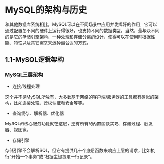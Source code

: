 # MySQL的架构与历史

和其他数据库系统相比，MySQL可以在不同场景中应用并发挥好的作用，它可以通过配置在不同的硬件上运行得很好，也支持不同的数据类型。当然，最与众不同的是它的存储引擎架构，一种处理和存储分离的设计，使得可以在使用时根据性能、特性以及其它需求来选择最合适的方式。

## 1.1-MySQL逻辑架构

### MySQL三层架构

* 连接/线程处理

这个并不是MySQL所独有，大多数基于网络的客户端/服务器的工具都有类似的架构，比如连接处理、授权认证和安全等等。

* 查询缓存、解析器、优化器

MySQL的核心服务功能就在这层，还有所有的内置函数实现、存储过程、触发器、视图等。

* 存储引擎

存储引擎不会解析SQL，但它有提供几十个底层函数来响应上层的请求，比如执行“开始一个事务”或“根据主键提取一行记录”。
